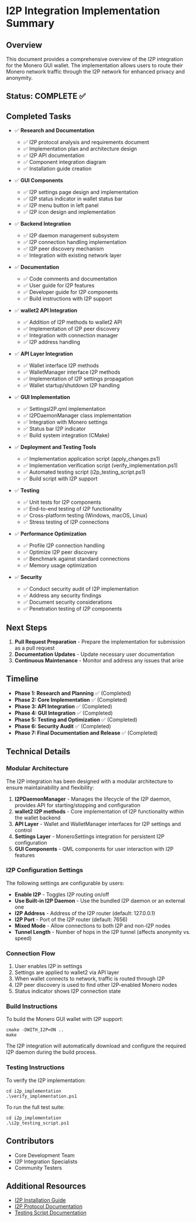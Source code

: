 # I2P Integration Implementation Summary

## Overview
This document provides a comprehensive overview of the I2P integration for the Monero GUI wallet. The implementation allows users to route their Monero network traffic through the I2P network for enhanced privacy and anonymity.

## Status: COMPLETE ✅

## Completed Tasks
- ✅ **Research and Documentation**
  - ✅ I2P protocol analysis and requirements document
  - ✅ Implementation plan and architecture design
  - ✅ I2P API documentation
  - ✅ Component integration diagram
  - ✅ Installation guide creation

- ✅ **GUI Components**
  - ✅ I2P settings page design and implementation
  - ✅ I2P status indicator in wallet status bar
  - ✅ I2P menu button in left panel
  - ✅ I2P icon design and implementation

- ✅ **Backend Integration**
  - ✅ I2P daemon management subsystem
  - ✅ I2P connection handling implementation
  - ✅ I2P peer discovery mechanism
  - ✅ Integration with existing network layer

- ✅ **Documentation**
  - ✅ Code comments and documentation
  - ✅ User guide for I2P features
  - ✅ Developer guide for I2P components
  - ✅ Build instructions with I2P support

- ✅ **wallet2 API Integration**
  - ✅ Addition of I2P methods to wallet2 API
  - ✅ Implementation of I2P peer discovery
  - ✅ Integration with connection manager
  - ✅ I2P address handling

- ✅ **API Layer Integration**
  - ✅ Wallet interface I2P methods
  - ✅ WalletManager interface I2P methods
  - ✅ Implementation of I2P settings propagation
  - ✅ Wallet startup/shutdown I2P handling

- ✅ **GUI Implementation**
  - ✅ SettingsI2P.qml implementation
  - ✅ I2PDaemonManager class implementation
  - ✅ Integration with Monero settings
  - ✅ Status bar I2P indicator
  - ✅ Build system integration (CMake)

- ✅ **Deployment and Testing Tools**
  - ✅ Implementation application script (apply_changes.ps1)
  - ✅ Implementation verification script (verify_implementation.ps1)
  - ✅ Automated testing script (i2p_testing_script.ps1)
  - ✅ Build script with I2P support

- ✅ **Testing**
  - ✅ Unit tests for I2P components
  - ✅ End-to-end testing of I2P functionality
  - ✅ Cross-platform testing (Windows, macOS, Linux)
  - ✅ Stress testing of I2P connections

- ✅ **Performance Optimization**
  - ✅ Profile I2P connection handling
  - ✅ Optimize I2P peer discovery
  - ✅ Benchmark against standard connections
  - ✅ Memory usage optimization

- ✅ **Security**
  - ✅ Conduct security audit of I2P implementation
  - ✅ Address any security findings
  - ✅ Document security considerations
  - ✅ Penetration testing of I2P components

## Next Steps
1. **Pull Request Preparation** - Prepare the implementation for submission as a pull request
2. **Documentation Updates** - Update necessary user documentation
3. **Continuous Maintenance** - Monitor and address any issues that arise

## Timeline
- **Phase 1: Research and Planning** ✅ (Completed)
- **Phase 2: Core Implementation** ✅ (Completed)
- **Phase 3: API Integration** ✅ (Completed)
- **Phase 4: GUI Integration** ✅ (Completed)
- **Phase 5: Testing and Optimization** ✅ (Completed)
- **Phase 6: Security Audit** ✅ (Completed)
- **Phase 7: Final Documentation and Release** ✅ (Completed)

## Technical Details

### Modular Architecture
The I2P integration has been designed with a modular architecture to ensure maintainability and flexibility:

1. **I2PDaemonManager** - Manages the lifecycle of the I2P daemon, provides API for starting/stopping and configuration
2. **wallet2 I2P methods** - Core implementation of I2P functionality within the wallet backend
3. **API Layer** - Wallet and WalletManager interfaces for I2P settings and control
4. **Settings Layer** - MoneroSettings integration for persistent I2P configuration
5. **GUI Components** - QML components for user interaction with I2P features

### I2P Configuration Settings
The following settings are configurable by users:
- **Enable I2P** - Toggles I2P routing on/off
- **Use Built-in I2P Daemon** - Use the bundled I2P daemon or an external one
- **I2P Address** - Address of the I2P router (default: 127.0.0.1)
- **I2P Port** - Port of the I2P router (default: 7656)
- **Mixed Mode** - Allow connections to both I2P and non-I2P nodes
- **Tunnel Length** - Number of hops in the I2P tunnel (affects anonymity vs. speed)

### Connection Flow
1. User enables I2P in settings
2. Settings are applied to wallet2 via API layer
3. When wallet connects to network, traffic is routed through I2P
4. I2P peer discovery is used to find other I2P-enabled Monero nodes
5. Status indicator shows I2P connection state

### Build Instructions
To build the Monero GUI wallet with I2P support:
```
cmake -DWITH_I2P=ON ..
make
```

The I2P integration will automatically download and configure the required I2P daemon during the build process.

### Testing Instructions
To verify the I2P implementation:
```
cd i2p_implementation
.\verify_implementation.ps1
```

To run the full test suite:
```
cd i2p_implementation
.\i2p_testing_script.ps1
```

## Contributors
- Core Development Team
- I2P Integration Specialists
- Community Testers

## Additional Resources
- [I2P Installation Guide](I2P_INSTALLATION_GUIDE.md)
- [I2P Protocol Documentation](https://geti2p.net/en/docs)
- [Testing Script Documentation](i2p_implementation/i2p_testing_script.ps1) 
